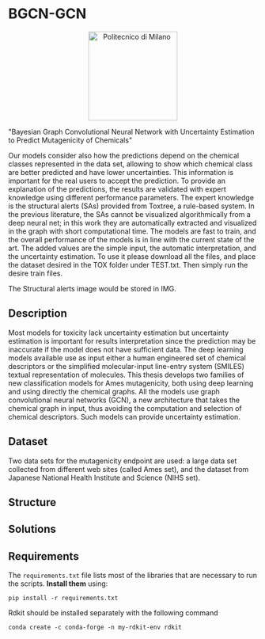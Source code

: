 # BGCN-GCN
<p align="center">
    <img src="https://i.imgur.com/mPb3Qbd.gif" width="180" alt="Politecnico di Milano"/>
</p>

"Bayesian Graph Convolutional Neural Network with Uncertainty Estimation to
Predict Mutagenicity of Chemicals"


Our models consider also how the predictions depend on the chemical classes
represented in the data set, allowing to show which chemical class are better
predicted and have lower uncertainties. This information is important for the real
users to accept the prediction.
To provide an explanation of the predictions, the results are validated with expert
knowledge using different performance parameters. The expert knowledge is the
structural alerts (SAs) provided from Toxtree, a rule-based system. In the previous
literature, the SAs cannot be visualized algorithmically from a deep neural net; in this
work they are automatically extracted and visualized in the graph with short
computational time.
The models are fast to train, and the overall performance of the models is in line with
the current state of the art. The added values are the simple input, the automatic
interpretation, and the uncertainty estimation.
To use it please download all the files, and place the dataset desired in the TOX folder under TEST.txt. Then simply run the desire train files. 

The Structural alerts image would be stored in IMG.

<a name="description"/>

## Description
Most models for toxicity lack uncertainty estimation but uncertainty estimation is
important for results interpretation since the prediction may be inaccurate if the
model does not have sufficient data. The deep learning models available use as
input either a human engineered set of chemical descriptors or the simplified
molecular-input line-entry system (SMILES) textual representation of molecules.
This thesis develops two families of new classification models for Ames
mutagenicity, both using deep learning and using directly the chemical graphs. All
the models use graph convolutional neural networks (GCN), a new architecture that
takes the chemical graph in input, thus avoiding the computation and selection of
chemical descriptors. Such models can provide uncertainty estimation.
<a name="Dataset"/>
## Dataset
Two data sets for the mutagenicity endpoint are used: a large data set collected from
different web sites (called Ames set), and the dataset from Japanese National Health
Institute and Science (NIHS set).
<a name="structure"/>

## Structure


<a name="solutions"/>

## Solutions

## Requirements
The `requirements.txt` file lists most of the libraries that are necessary to run the scripts. **Install them** using:

```
pip install -r requirements.txt
```
Rdkit should be installed separately with the following command
```
conda create -c conda-forge -n my-rdkit-env rdkit
```
